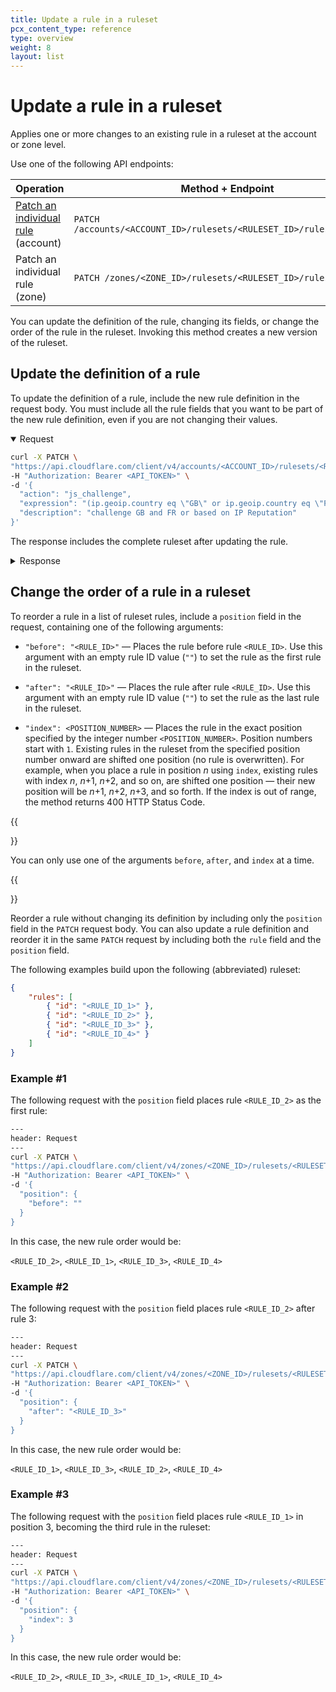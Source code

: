 ```yaml
---
title: Update a rule in a ruleset
pcx_content_type: reference
type: overview
weight: 8
layout: list
---
```


# Update a rule in a ruleset

Applies one or more changes to an existing rule in a ruleset at the account or zone level.

Use one of the following API endpoints:

| Operation                                        | Method + Endpoint                                                    |
| ------------------------------------------------ | -------------------------------------------------------------------- |
| [Patch an individual rule][ur-account] (account) | `PATCH /accounts/<ACCOUNT_ID>/rulesets/<RULESET_ID>/rules/<RULE_ID>` |
| Patch an individual rule (zone)                  | `PATCH /zones/<ZONE_ID>/rulesets/<RULESET_ID>/rules/<RULE_ID>`       |

[ur-account]: https://api.cloudflare.com/#account-rulesets-patch-an-individual-rule

You can update the definition of the rule, changing its fields, or change the order of the rule in the ruleset. Invoking this method creates a new version of the ruleset.

## Update the definition of a rule

To update the definition of a rule, include the new rule definition in the request body. You must include all the rule fields that you want to be part of the new rule definition, even if you are not changing their values.

<details open>
<summary>Request</summary>
<div>

```bash
curl -X PATCH \
"https://api.cloudflare.com/client/v4/accounts/<ACCOUNT_ID>/rulesets/<RULESET_ID>/rules/<RULE_ID_1>" \
-H "Authorization: Bearer <API_TOKEN>" \
-d '{
  "action": "js_challenge",
  "expression": "(ip.geoip.country eq \"GB\" or ip.geoip.country eq \"FR\") or cf.threat_score > 0",
  "description": "challenge GB and FR or based on IP Reputation"
}'
```

</div>
</details>

The response includes the complete ruleset after updating the rule.

<details>
<summary>Response</summary>
<div>

```json
{
	"result": {
		"id": "<RULESET_ID>",
		"name": "Custom Ruleset 1",
		"description": "My first custom ruleset",
		"kind": "custom",
		"version": "11",
		"rules": [
			{
				"id": "<RULE_ID_1>",
				"version": "2",
				"action": "js_challenge",
				"expression": "(ip.geoip.country eq \"GB\" or ip.geoip.country eq \"FR\") or cf.threat_score > 0",
				"description": "challenge GB and FR or based on IP Reputation",
				"last_updated": "2021-03-22T12:54:58.144683Z",
				"ref": "<RULE_REF_1>",
				"enabled": true
			},
			{
				"id": "<RULE_ID_2>",
				"version": "1",
				"action": "challenge",
				"expression": "not http.request.uri.path matches \"^/api/.*$\"",
				"last_updated": "2020-11-23T11:36:24.192361Z",
				"ref": "<RULE_REF_2>",
				"enabled": true
			}
		],
		"last_updated": "2021-03-22T12:54:58.144683Z",
		"phase": "http_request_firewall_custom"
	},
	"success": true,
	"errors": [],
	"messages": []
}
```

</div>
</details>

## Change the order of a rule in a ruleset

To reorder a rule in a list of ruleset rules, include a `position` field in the request, containing one of the following arguments:

- `"before": "<RULE_ID>"` — Places the rule before rule `<RULE_ID>`. Use this argument with an empty rule ID value (`""`) to set the rule as the first rule in the ruleset.

- `"after": "<RULE_ID>"` — Places the rule after rule `<RULE_ID>`. Use this argument with an empty rule ID value (`""`) to set the rule as the last rule in the ruleset.

- `"index": <POSITION_NUMBER>` — Places the rule in the exact position specified by the integer number `<POSITION_NUMBER>`. Position numbers start with `1`. Existing rules in the ruleset from the specified position number onward are shifted one position (no rule is overwritten). For example, when you place a rule in position <var>n</var> using `index`, existing rules with index <var>n</var>, <var>n</var>+1, <var>n</var>+2, and so on, are shifted one position — their new position will be <var>n</var>+1, <var>n</var>+2, <var>n</var>+3, and so forth. If the index is out of range, the method returns 400 HTTP Status Code.

{{<Aside type="warning" header="Important">}}

You can only use one of the arguments `before`, `after`, and `index` at a time.

{{</Aside>}}

Reorder a rule without changing its definition by including only the `position` field in the `PATCH` request body. You can also update a rule definition and reorder it in the same `PATCH` request by including both the `rule` field and the `position` field.

The following examples build upon the following (abbreviated) ruleset:

```json
{
	"rules": [
		{ "id": "<RULE_ID_1>" },
		{ "id": "<RULE_ID_2>" },
		{ "id": "<RULE_ID_3>" },
		{ "id": "<RULE_ID_4>" }
	]
}
```

### Example #1

The following request with the `position` field places rule `<RULE_ID_2>` as the first rule:

```bash
---
header: Request
---
curl -X PATCH \
"https://api.cloudflare.com/client/v4/zones/<ZONE_ID>/rulesets/<RULESET_ID>/rules/<RULE_ID_2>" \
-H "Authorization: Bearer <API_TOKEN>" \
-d '{
  "position": {
    "before": ""
  }
}
```

In this case, the new rule order would be:

`<RULE_ID_2>`, `<RULE_ID_1>`, `<RULE_ID_3>`, `<RULE_ID_4>`

### Example #2

The following request with the `position` field places rule `<RULE_ID_2>` after rule 3:

```bash
---
header: Request
---
curl -X PATCH \
"https://api.cloudflare.com/client/v4/zones/<ZONE_ID>/rulesets/<RULESET_ID>/rules/<RULE_ID_2>" \
-H "Authorization: Bearer <API_TOKEN>" \
-d '{
  "position": {
    "after": "<RULE_ID_3>"
  }
}
```

In this case, the new rule order would be:

`<RULE_ID_1>`, `<RULE_ID_3>`, `<RULE_ID_2>`, `<RULE_ID_4>`

### Example #3

The following request with the `position` field places rule `<RULE_ID_1>` in position 3, becoming the third rule in the ruleset:

```bash
---
header: Request
---
curl -X PATCH \
"https://api.cloudflare.com/client/v4/zones/<ZONE_ID>/rulesets/<RULESET_ID>/rules/<RULE_ID_1>" \
-H "Authorization: Bearer <API_TOKEN>" \
-d '{
  "position": {
    "index": 3
  }
}
```

In this case, the new rule order would be:

`<RULE_ID_2>`, `<RULE_ID_3>`, `<RULE_ID_1>`, `<RULE_ID_4>`
